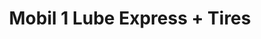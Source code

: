 ---
title: "Mobil 1 Lube Express + Tires"
url: /langley/mobil-1-lube-express-tires/
shop: Autowerkstatt
---